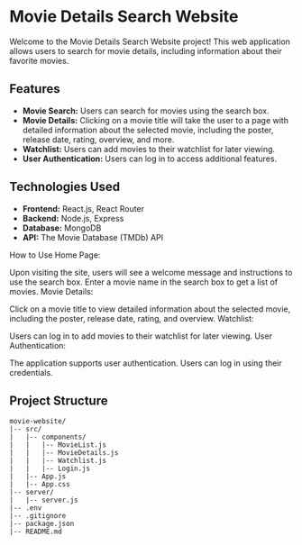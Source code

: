 # Movie Details Search Website

Welcome to the Movie Details Search Website project! This web application allows users to search for movie details, including information about their favorite movies.

## Features

- **Movie Search:** Users can search for movies using the search box.
- **Movie Details:** Clicking on a movie title will take the user to a page with detailed information about the selected movie, including the poster, release date, rating, overview, and more.
- **Watchlist:** Users can add movies to their watchlist for later viewing.
- **User Authentication:** Users can log in to access additional features.

## Technologies Used

- **Frontend:** React.js, React Router
- **Backend:** Node.js, Express
- **Database:** MongoDB
- **API:** The Movie Database (TMDb) API

How to Use
Home Page:

Upon visiting the site, users will see a welcome message and instructions to use the search box.
Enter a movie name in the search box to get a list of movies.
Movie Details:

Click on a movie title to view detailed information about the selected movie, including the poster, release date, rating, and overview.
Watchlist:

Users can log in to add movies to their watchlist for later viewing.
User Authentication:

The application supports user authentication. Users can log in using their credentials.

## Project Structure

```plaintext
movie-website/
|-- src/
|   |-- components/
|   |   |-- MovieList.js
|   |   |-- MovieDetails.js
|   |   |-- Watchlist.js
|   |   |-- Login.js
|   |-- App.js
|   |-- App.css
|-- server/
|   |-- server.js
|-- .env
|-- .gitignore
|-- package.json
|-- README.md
